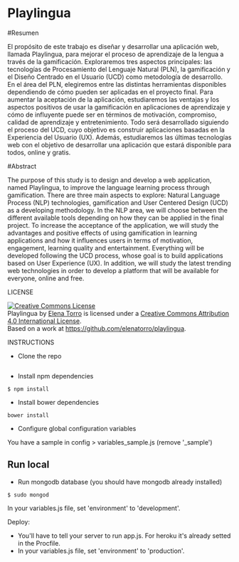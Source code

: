 Playlingua
==========================

#Resumen

El propósito de este trabajo es diseñar y desarrollar una aplicación web, llamada Playlingua, para mejorar el proceso de aprendizaje de la lengua a través de la gamificación. Exploraremos tres aspectos principales: las tecnologías de Procesamiento del Lenguaje Natural (PLN), la gamificación y el Diseño Centrado en el Usuario (UCD) como metodología de desarrollo. En el área del PLN, elegiremos entre las distintas herramientas disponibles dependiendo de cómo pueden ser aplicadas en el proyecto final. Para aumentar la aceptación de la aplicación, estudiaremos las ventajas y los aspectos positivos de usar la gamificación en aplicaciones de aprendizaje y cómo de influyente puede ser en términos de motivación, compromiso, calidad de aprendizaje y entretenimiento. Todo será desarrollado siguiendo el proceso del UCD, cuyo objetivo es construir aplicaciones basadas en la Experiencia del Usuario (UX). Además, estudiaremos las últimas tecnologías web con el objetivo de desarrollar una aplicación que estará disponible para todos, online y gratis.

#Abstract

The purpose of this study is to design and develop a web application, named Playlingua, to improve the language learning process through gamification. There are three main aspects to explore: Natural Language Process (NLP) technologies, gamification and User Centered Design (UCD) as a developing methodology. In the NLP area, we will choose between the different available tools depending on how they can be applied in the final project. To increase the acceptance of the application, we will study the advantages and positive effects of using gamification in learning applications and how it influences users in terms of motivation, engagement, learning quality and entertainment. Everything will be developed following the UCD process, whose goal is to build applications based on User Experience (UX). In addition, we will study the latest trending web technologies in order to develop a platform that will be available for everyone, online and free.

LICENSE

<a rel="license" href="http://creativecommons.org/licenses/by/4.0/"><img alt="Creative Commons License" style="border-width:0" src="https://i.creativecommons.org/l/by/4.0/88x31.png" /></a><br /><span xmlns:dct="http://purl.org/dc/terms/" property="dct:title">Playlingua</span> by <a xmlns:cc="http://creativecommons.org/ns#" href="https://github.com/elenatorro/playlingua" property="cc:attributionName" rel="cc:attributionURL">Elena Torro</a> is licensed under a <a rel="license" href="http://creativecommons.org/licenses/by/4.0/">Creative Commons Attribution 4.0 International License</a>.<br />Based on a work at <a xmlns:dct="http://purl.org/dc/terms/" href="https://github.com/elenatorro/playlingua" rel="dct:source">https://github.com/elenatorro/playlingua</a>.

INSTRUCTIONS

* Clone the repo

```
```

* Install npm dependencies

```
$ npm install
```

* Install bower dependencies

```
bower install
```

* Configure global configuration variables

You have a sample in config > variables_sample.js (remove '\_sample')

## Run local
* Run mongodb database (you should have mongodb already installed)

```
$ sudo mongod

```

In your variables.js file, set 'environment' to 'development'.

Deploy:

* You'll have to tell your server to run app.js. For heroku it's already setted in the Procfile.
* In your variables.js file, set 'environment' to 'production'.

